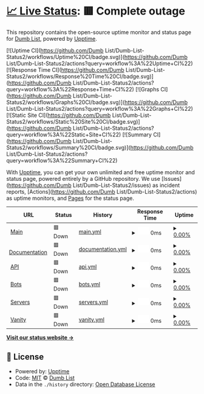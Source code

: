# [📈 Live Status](https://status.dumbbotlist.tk): <!--live status--> **🟥 Complete outage**

This repository contains the open-source uptime monitor and status page for [Dumb List](https://status.dumbbotlist.tk), powered by [Upptime](https://github.com/upptime/upptime).

[![Uptime CI](https://github.com/Dumb List/Dumb-List-Status2/workflows/Uptime%20CI/badge.svg)](https://github.com/Dumb List/Dumb-List-Status2/actions?query=workflow%3A%22Uptime+CI%22)
[![Response Time CI](https://github.com/Dumb List/Dumb-List-Status2/workflows/Response%20Time%20CI/badge.svg)](https://github.com/Dumb List/Dumb-List-Status2/actions?query=workflow%3A%22Response+Time+CI%22)
[![Graphs CI](https://github.com/Dumb List/Dumb-List-Status2/workflows/Graphs%20CI/badge.svg)](https://github.com/Dumb List/Dumb-List-Status2/actions?query=workflow%3A%22Graphs+CI%22)
[![Static Site CI](https://github.com/Dumb List/Dumb-List-Status2/workflows/Static%20Site%20CI/badge.svg)](https://github.com/Dumb List/Dumb-List-Status2/actions?query=workflow%3A%22Static+Site+CI%22)
[![Summary CI](https://github.com/Dumb List/Dumb-List-Status2/workflows/Summary%20CI/badge.svg)](https://github.com/Dumb List/Dumb-List-Status2/actions?query=workflow%3A%22Summary+CI%22)

With [Upptime](https://upptime.js.org), you can get your own unlimited and free uptime monitor and status page, powered entirely by a GitHub repository. We use [Issues](https://github.com/Dumb List/Dumb-List-Status2/issues) as incident reports, [Actions](https://github.com/Dumb List/Dumb-List-Status2/actions) as uptime monitors, and [Pages](https://status.dumbbotlist.tk) for the status page.

<!--start: status pages-->
<!-- This summary is generated by Upptime (https://github.com/upptime/upptime) -->
<!-- Do not edit this manually, your changes will be overwritten -->
<!-- prettier-ignore -->
| URL | Status | History | Response Time | Uptime |
| --- | ------ | ------- | ------------- | ------ |
| <img alt="" src="https://icons.duckduckgo.com/ip3/dumbbotlist.tk.ico" height="13"> [Main](https://dumbbotlist.tk) | 🟥 Down | [main.yml](https://github.com/dhvitOP/Dumb-List-Status2/commits/HEAD/history/main.yml) | <details><summary><img alt="Response time graph" src="./graphs/main/response-time-week.png" height="20"> 0ms</summary><br><a href="https://status.dumbbotlist.tk/history/main"><img alt="Response time 948" src="https://img.shields.io/endpoint?url=https%3A%2F%2Fraw.githubusercontent.com%2FdhvitOP%2FDumb-List-Status2%2FHEAD%2Fapi%2Fmain%2Fresponse-time.json"></a><br><a href="https://status.dumbbotlist.tk/history/main"><img alt="24-hour response time 0" src="https://img.shields.io/endpoint?url=https%3A%2F%2Fraw.githubusercontent.com%2FdhvitOP%2FDumb-List-Status2%2FHEAD%2Fapi%2Fmain%2Fresponse-time-day.json"></a><br><a href="https://status.dumbbotlist.tk/history/main"><img alt="7-day response time 0" src="https://img.shields.io/endpoint?url=https%3A%2F%2Fraw.githubusercontent.com%2FdhvitOP%2FDumb-List-Status2%2FHEAD%2Fapi%2Fmain%2Fresponse-time-week.json"></a><br><a href="https://status.dumbbotlist.tk/history/main"><img alt="30-day response time 0" src="https://img.shields.io/endpoint?url=https%3A%2F%2Fraw.githubusercontent.com%2FdhvitOP%2FDumb-List-Status2%2FHEAD%2Fapi%2Fmain%2Fresponse-time-month.json"></a><br><a href="https://status.dumbbotlist.tk/history/main"><img alt="1-year response time 1021" src="https://img.shields.io/endpoint?url=https%3A%2F%2Fraw.githubusercontent.com%2FdhvitOP%2FDumb-List-Status2%2FHEAD%2Fapi%2Fmain%2Fresponse-time-year.json"></a></details> | <details><summary><a href="https://status.dumbbotlist.tk/history/main">0.00%</a></summary><a href="https://status.dumbbotlist.tk/history/main"><img alt="All-time uptime 3.49%" src="https://img.shields.io/endpoint?url=https%3A%2F%2Fraw.githubusercontent.com%2FdhvitOP%2FDumb-List-Status2%2FHEAD%2Fapi%2Fmain%2Fuptime.json"></a><br><a href="https://status.dumbbotlist.tk/history/main"><img alt="24-hour uptime 0.00%" src="https://img.shields.io/endpoint?url=https%3A%2F%2Fraw.githubusercontent.com%2FdhvitOP%2FDumb-List-Status2%2FHEAD%2Fapi%2Fmain%2Fuptime-day.json"></a><br><a href="https://status.dumbbotlist.tk/history/main"><img alt="7-day uptime 0.00%" src="https://img.shields.io/endpoint?url=https%3A%2F%2Fraw.githubusercontent.com%2FdhvitOP%2FDumb-List-Status2%2FHEAD%2Fapi%2Fmain%2Fuptime-week.json"></a><br><a href="https://status.dumbbotlist.tk/history/main"><img alt="30-day uptime 1.38%" src="https://img.shields.io/endpoint?url=https%3A%2F%2Fraw.githubusercontent.com%2FdhvitOP%2FDumb-List-Status2%2FHEAD%2Fapi%2Fmain%2Fuptime-month.json"></a><br><a href="https://status.dumbbotlist.tk/history/main"><img alt="1-year uptime 0.00%" src="https://img.shields.io/endpoint?url=https%3A%2F%2Fraw.githubusercontent.com%2FdhvitOP%2FDumb-List-Status2%2FHEAD%2Fapi%2Fmain%2Fuptime-year.json"></a></details>
| <img alt="" src="https://icons.duckduckgo.com/ip3/docs.dumbbotlist.tk.ico" height="13"> [Documentation](https://docs.dumbbotlist.tk) | 🟥 Down | [documentation.yml](https://github.com/dhvitOP/Dumb-List-Status2/commits/HEAD/history/documentation.yml) | <details><summary><img alt="Response time graph" src="./graphs/documentation/response-time-week.png" height="20"> 0ms</summary><br><a href="https://status.dumbbotlist.tk/history/documentation"><img alt="Response time 956" src="https://img.shields.io/endpoint?url=https%3A%2F%2Fraw.githubusercontent.com%2FdhvitOP%2FDumb-List-Status2%2FHEAD%2Fapi%2Fdocumentation%2Fresponse-time.json"></a><br><a href="https://status.dumbbotlist.tk/history/documentation"><img alt="24-hour response time 0" src="https://img.shields.io/endpoint?url=https%3A%2F%2Fraw.githubusercontent.com%2FdhvitOP%2FDumb-List-Status2%2FHEAD%2Fapi%2Fdocumentation%2Fresponse-time-day.json"></a><br><a href="https://status.dumbbotlist.tk/history/documentation"><img alt="7-day response time 0" src="https://img.shields.io/endpoint?url=https%3A%2F%2Fraw.githubusercontent.com%2FdhvitOP%2FDumb-List-Status2%2FHEAD%2Fapi%2Fdocumentation%2Fresponse-time-week.json"></a><br><a href="https://status.dumbbotlist.tk/history/documentation"><img alt="30-day response time 0" src="https://img.shields.io/endpoint?url=https%3A%2F%2Fraw.githubusercontent.com%2FdhvitOP%2FDumb-List-Status2%2FHEAD%2Fapi%2Fdocumentation%2Fresponse-time-month.json"></a><br><a href="https://status.dumbbotlist.tk/history/documentation"><img alt="1-year response time 0" src="https://img.shields.io/endpoint?url=https%3A%2F%2Fraw.githubusercontent.com%2FdhvitOP%2FDumb-List-Status2%2FHEAD%2Fapi%2Fdocumentation%2Fresponse-time-year.json"></a></details> | <details><summary><a href="https://status.dumbbotlist.tk/history/documentation">0.00%</a></summary><a href="https://status.dumbbotlist.tk/history/documentation"><img alt="All-time uptime 7.65%" src="https://img.shields.io/endpoint?url=https%3A%2F%2Fraw.githubusercontent.com%2FdhvitOP%2FDumb-List-Status2%2FHEAD%2Fapi%2Fdocumentation%2Fuptime.json"></a><br><a href="https://status.dumbbotlist.tk/history/documentation"><img alt="24-hour uptime 0.00%" src="https://img.shields.io/endpoint?url=https%3A%2F%2Fraw.githubusercontent.com%2FdhvitOP%2FDumb-List-Status2%2FHEAD%2Fapi%2Fdocumentation%2Fuptime-day.json"></a><br><a href="https://status.dumbbotlist.tk/history/documentation"><img alt="7-day uptime 0.00%" src="https://img.shields.io/endpoint?url=https%3A%2F%2Fraw.githubusercontent.com%2FdhvitOP%2FDumb-List-Status2%2FHEAD%2Fapi%2Fdocumentation%2Fuptime-week.json"></a><br><a href="https://status.dumbbotlist.tk/history/documentation"><img alt="30-day uptime 1.38%" src="https://img.shields.io/endpoint?url=https%3A%2F%2Fraw.githubusercontent.com%2FdhvitOP%2FDumb-List-Status2%2FHEAD%2Fapi%2Fdocumentation%2Fuptime-month.json"></a><br><a href="https://status.dumbbotlist.tk/history/documentation"><img alt="1-year uptime 0.00%" src="https://img.shields.io/endpoint?url=https%3A%2F%2Fraw.githubusercontent.com%2FdhvitOP%2FDumb-List-Status2%2FHEAD%2Fapi%2Fdocumentation%2Fuptime-year.json"></a></details>
| <img alt="" src="https://icons.duckduckgo.com/ip3/dumbbotlist.tk.ico" height="13"> [API](https://dumbbotlist.tk/api) | 🟥 Down | [api.yml](https://github.com/dhvitOP/Dumb-List-Status2/commits/HEAD/history/api.yml) | <details><summary><img alt="Response time graph" src="./graphs/api/response-time-week.png" height="20"> 0ms</summary><br><a href="https://status.dumbbotlist.tk/history/api"><img alt="Response time 286" src="https://img.shields.io/endpoint?url=https%3A%2F%2Fraw.githubusercontent.com%2FdhvitOP%2FDumb-List-Status2%2FHEAD%2Fapi%2Fapi%2Fresponse-time.json"></a><br><a href="https://status.dumbbotlist.tk/history/api"><img alt="24-hour response time 0" src="https://img.shields.io/endpoint?url=https%3A%2F%2Fraw.githubusercontent.com%2FdhvitOP%2FDumb-List-Status2%2FHEAD%2Fapi%2Fapi%2Fresponse-time-day.json"></a><br><a href="https://status.dumbbotlist.tk/history/api"><img alt="7-day response time 0" src="https://img.shields.io/endpoint?url=https%3A%2F%2Fraw.githubusercontent.com%2FdhvitOP%2FDumb-List-Status2%2FHEAD%2Fapi%2Fapi%2Fresponse-time-week.json"></a><br><a href="https://status.dumbbotlist.tk/history/api"><img alt="30-day response time 0" src="https://img.shields.io/endpoint?url=https%3A%2F%2Fraw.githubusercontent.com%2FdhvitOP%2FDumb-List-Status2%2FHEAD%2Fapi%2Fapi%2Fresponse-time-month.json"></a><br><a href="https://status.dumbbotlist.tk/history/api"><img alt="1-year response time 718" src="https://img.shields.io/endpoint?url=https%3A%2F%2Fraw.githubusercontent.com%2FdhvitOP%2FDumb-List-Status2%2FHEAD%2Fapi%2Fapi%2Fresponse-time-year.json"></a></details> | <details><summary><a href="https://status.dumbbotlist.tk/history/api">0.00%</a></summary><a href="https://status.dumbbotlist.tk/history/api"><img alt="All-time uptime 3.49%" src="https://img.shields.io/endpoint?url=https%3A%2F%2Fraw.githubusercontent.com%2FdhvitOP%2FDumb-List-Status2%2FHEAD%2Fapi%2Fapi%2Fuptime.json"></a><br><a href="https://status.dumbbotlist.tk/history/api"><img alt="24-hour uptime 0.00%" src="https://img.shields.io/endpoint?url=https%3A%2F%2Fraw.githubusercontent.com%2FdhvitOP%2FDumb-List-Status2%2FHEAD%2Fapi%2Fapi%2Fuptime-day.json"></a><br><a href="https://status.dumbbotlist.tk/history/api"><img alt="7-day uptime 0.00%" src="https://img.shields.io/endpoint?url=https%3A%2F%2Fraw.githubusercontent.com%2FdhvitOP%2FDumb-List-Status2%2FHEAD%2Fapi%2Fapi%2Fuptime-week.json"></a><br><a href="https://status.dumbbotlist.tk/history/api"><img alt="30-day uptime 1.38%" src="https://img.shields.io/endpoint?url=https%3A%2F%2Fraw.githubusercontent.com%2FdhvitOP%2FDumb-List-Status2%2FHEAD%2Fapi%2Fapi%2Fuptime-month.json"></a><br><a href="https://status.dumbbotlist.tk/history/api"><img alt="1-year uptime 0.00%" src="https://img.shields.io/endpoint?url=https%3A%2F%2Fraw.githubusercontent.com%2FdhvitOP%2FDumb-List-Status2%2FHEAD%2Fapi%2Fapi%2Fuptime-year.json"></a></details>
| <img alt="" src="https://icons.duckduckgo.com/ip3/dumbbotlist.tk.ico" height="13"> [Bots](https://dumbbotlist.tk/bots) | 🟥 Down | [bots.yml](https://github.com/dhvitOP/Dumb-List-Status2/commits/HEAD/history/bots.yml) | <details><summary><img alt="Response time graph" src="./graphs/bots/response-time-week.png" height="20"> 0ms</summary><br><a href="https://status.dumbbotlist.tk/history/bots"><img alt="Response time 279" src="https://img.shields.io/endpoint?url=https%3A%2F%2Fraw.githubusercontent.com%2FdhvitOP%2FDumb-List-Status2%2FHEAD%2Fapi%2Fbots%2Fresponse-time.json"></a><br><a href="https://status.dumbbotlist.tk/history/bots"><img alt="24-hour response time 0" src="https://img.shields.io/endpoint?url=https%3A%2F%2Fraw.githubusercontent.com%2FdhvitOP%2FDumb-List-Status2%2FHEAD%2Fapi%2Fbots%2Fresponse-time-day.json"></a><br><a href="https://status.dumbbotlist.tk/history/bots"><img alt="7-day response time 0" src="https://img.shields.io/endpoint?url=https%3A%2F%2Fraw.githubusercontent.com%2FdhvitOP%2FDumb-List-Status2%2FHEAD%2Fapi%2Fbots%2Fresponse-time-week.json"></a><br><a href="https://status.dumbbotlist.tk/history/bots"><img alt="30-day response time 0" src="https://img.shields.io/endpoint?url=https%3A%2F%2Fraw.githubusercontent.com%2FdhvitOP%2FDumb-List-Status2%2FHEAD%2Fapi%2Fbots%2Fresponse-time-month.json"></a><br><a href="https://status.dumbbotlist.tk/history/bots"><img alt="1-year response time 805" src="https://img.shields.io/endpoint?url=https%3A%2F%2Fraw.githubusercontent.com%2FdhvitOP%2FDumb-List-Status2%2FHEAD%2Fapi%2Fbots%2Fresponse-time-year.json"></a></details> | <details><summary><a href="https://status.dumbbotlist.tk/history/bots">0.00%</a></summary><a href="https://status.dumbbotlist.tk/history/bots"><img alt="All-time uptime 3.49%" src="https://img.shields.io/endpoint?url=https%3A%2F%2Fraw.githubusercontent.com%2FdhvitOP%2FDumb-List-Status2%2FHEAD%2Fapi%2Fbots%2Fuptime.json"></a><br><a href="https://status.dumbbotlist.tk/history/bots"><img alt="24-hour uptime 0.00%" src="https://img.shields.io/endpoint?url=https%3A%2F%2Fraw.githubusercontent.com%2FdhvitOP%2FDumb-List-Status2%2FHEAD%2Fapi%2Fbots%2Fuptime-day.json"></a><br><a href="https://status.dumbbotlist.tk/history/bots"><img alt="7-day uptime 0.00%" src="https://img.shields.io/endpoint?url=https%3A%2F%2Fraw.githubusercontent.com%2FdhvitOP%2FDumb-List-Status2%2FHEAD%2Fapi%2Fbots%2Fuptime-week.json"></a><br><a href="https://status.dumbbotlist.tk/history/bots"><img alt="30-day uptime 1.38%" src="https://img.shields.io/endpoint?url=https%3A%2F%2Fraw.githubusercontent.com%2FdhvitOP%2FDumb-List-Status2%2FHEAD%2Fapi%2Fbots%2Fuptime-month.json"></a><br><a href="https://status.dumbbotlist.tk/history/bots"><img alt="1-year uptime 0.00%" src="https://img.shields.io/endpoint?url=https%3A%2F%2Fraw.githubusercontent.com%2FdhvitOP%2FDumb-List-Status2%2FHEAD%2Fapi%2Fbots%2Fuptime-year.json"></a></details>
| <img alt="" src="https://icons.duckduckgo.com/ip3/dumbbotlist.tk.ico" height="13"> [Servers](https://dumbbotlist.tk/server) | 🟥 Down | [servers.yml](https://github.com/dhvitOP/Dumb-List-Status2/commits/HEAD/history/servers.yml) | <details><summary><img alt="Response time graph" src="./graphs/servers/response-time-week.png" height="20"> 0ms</summary><br><a href="https://status.dumbbotlist.tk/history/servers"><img alt="Response time 216" src="https://img.shields.io/endpoint?url=https%3A%2F%2Fraw.githubusercontent.com%2FdhvitOP%2FDumb-List-Status2%2FHEAD%2Fapi%2Fservers%2Fresponse-time.json"></a><br><a href="https://status.dumbbotlist.tk/history/servers"><img alt="24-hour response time 0" src="https://img.shields.io/endpoint?url=https%3A%2F%2Fraw.githubusercontent.com%2FdhvitOP%2FDumb-List-Status2%2FHEAD%2Fapi%2Fservers%2Fresponse-time-day.json"></a><br><a href="https://status.dumbbotlist.tk/history/servers"><img alt="7-day response time 0" src="https://img.shields.io/endpoint?url=https%3A%2F%2Fraw.githubusercontent.com%2FdhvitOP%2FDumb-List-Status2%2FHEAD%2Fapi%2Fservers%2Fresponse-time-week.json"></a><br><a href="https://status.dumbbotlist.tk/history/servers"><img alt="30-day response time 0" src="https://img.shields.io/endpoint?url=https%3A%2F%2Fraw.githubusercontent.com%2FdhvitOP%2FDumb-List-Status2%2FHEAD%2Fapi%2Fservers%2Fresponse-time-month.json"></a><br><a href="https://status.dumbbotlist.tk/history/servers"><img alt="1-year response time 284" src="https://img.shields.io/endpoint?url=https%3A%2F%2Fraw.githubusercontent.com%2FdhvitOP%2FDumb-List-Status2%2FHEAD%2Fapi%2Fservers%2Fresponse-time-year.json"></a></details> | <details><summary><a href="https://status.dumbbotlist.tk/history/servers">0.00%</a></summary><a href="https://status.dumbbotlist.tk/history/servers"><img alt="All-time uptime 3.49%" src="https://img.shields.io/endpoint?url=https%3A%2F%2Fraw.githubusercontent.com%2FdhvitOP%2FDumb-List-Status2%2FHEAD%2Fapi%2Fservers%2Fuptime.json"></a><br><a href="https://status.dumbbotlist.tk/history/servers"><img alt="24-hour uptime 0.00%" src="https://img.shields.io/endpoint?url=https%3A%2F%2Fraw.githubusercontent.com%2FdhvitOP%2FDumb-List-Status2%2FHEAD%2Fapi%2Fservers%2Fuptime-day.json"></a><br><a href="https://status.dumbbotlist.tk/history/servers"><img alt="7-day uptime 0.00%" src="https://img.shields.io/endpoint?url=https%3A%2F%2Fraw.githubusercontent.com%2FdhvitOP%2FDumb-List-Status2%2FHEAD%2Fapi%2Fservers%2Fuptime-week.json"></a><br><a href="https://status.dumbbotlist.tk/history/servers"><img alt="30-day uptime 1.38%" src="https://img.shields.io/endpoint?url=https%3A%2F%2Fraw.githubusercontent.com%2FdhvitOP%2FDumb-List-Status2%2FHEAD%2Fapi%2Fservers%2Fuptime-month.json"></a><br><a href="https://status.dumbbotlist.tk/history/servers"><img alt="1-year uptime 0.00%" src="https://img.shields.io/endpoint?url=https%3A%2F%2Fraw.githubusercontent.com%2FdhvitOP%2FDumb-List-Status2%2FHEAD%2Fapi%2Fservers%2Fuptime-year.json"></a></details>
| <img alt="" src="https://icons.duckduckgo.com/ip3/dumbbotlist.tk.ico" height="13"> [Vanity](https://dumbbotlist.tk/addvanity) | 🟥 Down | [vanity.yml](https://github.com/dhvitOP/Dumb-List-Status2/commits/HEAD/history/vanity.yml) | <details><summary><img alt="Response time graph" src="./graphs/vanity/response-time-week.png" height="20"> 0ms</summary><br><a href="https://status.dumbbotlist.tk/history/vanity"><img alt="Response time 281" src="https://img.shields.io/endpoint?url=https%3A%2F%2Fraw.githubusercontent.com%2FdhvitOP%2FDumb-List-Status2%2FHEAD%2Fapi%2Fvanity%2Fresponse-time.json"></a><br><a href="https://status.dumbbotlist.tk/history/vanity"><img alt="24-hour response time 0" src="https://img.shields.io/endpoint?url=https%3A%2F%2Fraw.githubusercontent.com%2FdhvitOP%2FDumb-List-Status2%2FHEAD%2Fapi%2Fvanity%2Fresponse-time-day.json"></a><br><a href="https://status.dumbbotlist.tk/history/vanity"><img alt="7-day response time 0" src="https://img.shields.io/endpoint?url=https%3A%2F%2Fraw.githubusercontent.com%2FdhvitOP%2FDumb-List-Status2%2FHEAD%2Fapi%2Fvanity%2Fresponse-time-week.json"></a><br><a href="https://status.dumbbotlist.tk/history/vanity"><img alt="30-day response time 0" src="https://img.shields.io/endpoint?url=https%3A%2F%2Fraw.githubusercontent.com%2FdhvitOP%2FDumb-List-Status2%2FHEAD%2Fapi%2Fvanity%2Fresponse-time-month.json"></a><br><a href="https://status.dumbbotlist.tk/history/vanity"><img alt="1-year response time 272" src="https://img.shields.io/endpoint?url=https%3A%2F%2Fraw.githubusercontent.com%2FdhvitOP%2FDumb-List-Status2%2FHEAD%2Fapi%2Fvanity%2Fresponse-time-year.json"></a></details> | <details><summary><a href="https://status.dumbbotlist.tk/history/vanity">0.00%</a></summary><a href="https://status.dumbbotlist.tk/history/vanity"><img alt="All-time uptime 3.49%" src="https://img.shields.io/endpoint?url=https%3A%2F%2Fraw.githubusercontent.com%2FdhvitOP%2FDumb-List-Status2%2FHEAD%2Fapi%2Fvanity%2Fuptime.json"></a><br><a href="https://status.dumbbotlist.tk/history/vanity"><img alt="24-hour uptime 0.00%" src="https://img.shields.io/endpoint?url=https%3A%2F%2Fraw.githubusercontent.com%2FdhvitOP%2FDumb-List-Status2%2FHEAD%2Fapi%2Fvanity%2Fuptime-day.json"></a><br><a href="https://status.dumbbotlist.tk/history/vanity"><img alt="7-day uptime 0.00%" src="https://img.shields.io/endpoint?url=https%3A%2F%2Fraw.githubusercontent.com%2FdhvitOP%2FDumb-List-Status2%2FHEAD%2Fapi%2Fvanity%2Fuptime-week.json"></a><br><a href="https://status.dumbbotlist.tk/history/vanity"><img alt="30-day uptime 1.38%" src="https://img.shields.io/endpoint?url=https%3A%2F%2Fraw.githubusercontent.com%2FdhvitOP%2FDumb-List-Status2%2FHEAD%2Fapi%2Fvanity%2Fuptime-month.json"></a><br><a href="https://status.dumbbotlist.tk/history/vanity"><img alt="1-year uptime 0.00%" src="https://img.shields.io/endpoint?url=https%3A%2F%2Fraw.githubusercontent.com%2FdhvitOP%2FDumb-List-Status2%2FHEAD%2Fapi%2Fvanity%2Fuptime-year.json"></a></details>

<!--end: status pages-->

[**Visit our status website →**](https://status.dumbbotlist.tk)

## 📄 License

- Powered by: [Upptime](https://github.com/upptime/upptime)
- Code: [MIT](./LICENSE) © [Dumb List](https://status.dumbbotlist.tk)
- Data in the `./history` directory: [Open Database License](https://opendatacommons.org/licenses/odbl/1-0/)
